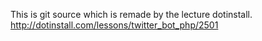 This is git source which is remade by the lecture dotinstall. http://dotinstall.com/lessons/twitter_bot_php/2501

